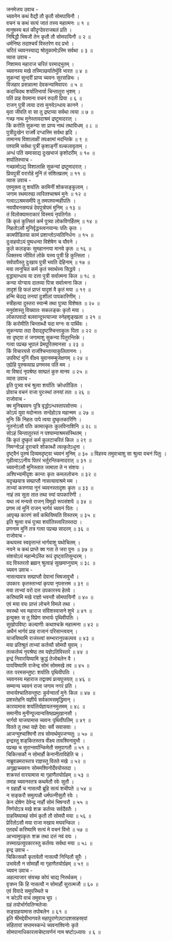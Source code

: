 जनमेजय उवाच -  
च्यवनेन कथं वैद्यौ तौ कृतौ सोमपायिनौ ।  
वचनं च कथं सत्यं जातं तस्य महात्मनः ॥ १ ॥  
मानुषस्य बलं कीदृग्देवराजबलं प्रति ।  
निषिद्धौ भिषजौ तेन कृतौ तौ सोमपायिनौ ॥ २ ॥  
धर्मनिष्ठ तदाश्चर्यं विस्तरेण वद प्रभो ।  
चरितं च्यवनस्याद्य श्रोतुकामोऽस्मि सर्वथा ॥ ३ ॥  
व्यास उवाच -  
निशामय महाराज चरितं परमाद्‌भुतम् ।  
च्यवनस्य मखे तस्मिञ्छर्यातेर्भुवि भारत ॥ ४ ॥  
सुकन्यां सुन्दरीं प्राप्य च्यवनः सुरसन्निभः ।  
विजहार प्रसन्नात्मा देवकन्यामिवापरः ॥ ५ ॥  
कदाचिदथ शर्यातिभार्या चिन्तातुरा भृशम् ।  
पतिं प्राह वेपमाना वचनं रुदती प्रिया ॥ ६ ॥  
राजन् पुत्री त्वया दत्ता मुनयेऽन्धाय कानने ।  
मृता जीवति वा सा तु द्रष्टव्या सर्वथा त्वया ॥ ७ ॥  
गच्छ नाथ मुनेस्तावदाश्रमं द्रष्टुमादरात् ।  
किं करोति सुकन्या सा प्राप्य नाथं तथाविधम् ॥ ८ ॥  
पुत्रीदुःखेन राजर्षे दग्धास्मि सर्वथा हृदि ।  
तामानय विशालाक्षीं तपःक्षामां मदन्तिके ॥ ९ ॥  
पश्यामि सर्वथा पुत्रीं कृशाङ्गीं वल्कलावृताम् ।  
अन्धं पतिं समासाद्य दुःखभाजं कृशोदरीम् ॥ १० ॥  
शर्यातिरुवाच -  
गच्छामोऽद्य विशालाक्षि सुकन्यां द्रष्टुमादरात् ।  
प्रियपुत्रीं वरारोहे मुनिं तं संशितव्रतम् ॥ ११ ॥  
व्यास उवाच -  
एवमुक्त्व तु शर्यातिः कामिनीं शोकसङ्कुलाम् ।  
जगाम रथमारुह्य त्वरितश्चाश्रमं मुनेः ॥ १२ ॥  
गत्वाऽऽश्रमसमीपे तु तमपश्यन्महीपतिः ।  
नवयौवनसम्पन्नं देवपुत्रोपमं मुनिम् ॥ १३ ॥  
तं विलोक्यामराकारं विस्मयं नृपतिर्गतः ।  
किं कृतं कुत्सितं कर्म पुत्र्या लोकविगर्हितम् ॥ १४ ॥  
निहतोऽसौ मुनिर्वृद्धस्त्वनयान्यः पतिः कृतः ।  
कामपीडितया कामं प्रशान्तोऽप्यतिनिर्धनः ॥ १५ ॥  
दुःसहयोऽयं पुष्पधन्वा विशेषेण च यौवने ।  
कुले कलङ्कः सुमहाननया मानवे कृतः ॥ १६ ॥  
धिक्तस्य जीवितं लोके यस्य पुत्री हि कुत्सिता ।  
सर्वपापैस्तु दुःखाय पुत्री भवति देहिनाम् ॥ १७ ॥  
मया त्वनुचितं कर्म कृतं स्वार्थस्य सिद्धये ।  
वृद्धायान्धाय या दत्ता पुत्री सर्वात्मना किल ॥ १८ ॥  
कन्या योग्याय दातव्या पित्रा सर्वात्मना किल ।  
तादृशं हि फलं प्राप्तं यादृशं वै कृतं मया ॥ १९ ॥  
हन्मि चेदद्य तनयां दुःशीलां पापकारिणीम् ।  
स्त्रीहत्या दुस्तरा स्यान्मे तथा पुत्र्या विशेषतः ॥ २० ॥  
मनुवंशस्तु विख्यातः सकलङ्कः कृतो मया ।  
लोकापवादो बलवान्दुस्त्याज्या स्नेहशृङ्खला ॥ २१ ॥  
किं करोमीति चिन्ताब्धौ यदा मग्नः स पार्थिवः ।  
सुकन्यया तदा दैवाद्‌दृष्टश्चिन्ताकुलः पिता ॥ २२ ॥  
सा दृष्ट्वा तं जगामाशु सुकन्या पितुरन्तिके ।  
गत्वा पप्रच्छ भूपालं प्रेमपूरितमानसा ॥ २३ ॥  
किं विचारयसे राजंश्चिन्ताव्याकुलिताननः ।  
उपविष्टं मुनिं वीक्ष्य युवानमम्बुजेक्षणम् ॥ २४ ॥  
एह्येहि पुरुषव्याघ्र प्रणमस्व पतिं मम ।  
मा विषादं नृपश्रेष्ठ साम्प्रतं कुरु मानव ॥ २५ ॥  
व्यास उवाच -  
इति पुत्र्या वचं श्रुत्वा शर्यातिः क्रोधपीडितः ।  
प्रोवाच वचनं राजा पुरःस्थां तनयां ततः ॥ २६ ॥  
राजोवाच -  
क्व मुनिश्च्यवनः पुत्रि वृद्धोऽन्धस्तापसोत्तमः ।  
कोऽयं युवा मदोन्मत्तः सन्देहोऽत्र महान्मम ॥ २७ ॥  
मुनिः किं निहतः पापे त्वया दुष्कृतकारिणि ।  
नूतनोऽसौ पतिः कामात्कृतः कुलविनाशिनि ॥ २८ ॥  
सोऽहं चिन्तातुरस्तं न पश्याम्याश्रमसंस्थितम् ।  
किं कृतं दुष्कृतं कर्म कुलटाचरितं किल ॥ २९ ॥  
निमग्नोऽहं दुराचारे शोकाब्धौ त्वत्कृतेऽधुना ।  
दृष्ट्वैनं पुरुषं दिव्यमदृष्ट्वा च्यवनं मुनिम् ॥ ३० ॥
विहस्य तमुवाचाशु सा श्रुत्वा वचनं पितुः ।  
गृहीत्वाऽऽनीय पितरं भर्तुरन्तिकमादरात् ॥ ३१ ॥  
च्यवनोऽसौ मुनिस्तात जामाता ते न संशयः ।  
अश्विभ्यामीदृशः कान्तः कृतः कमललोचनः ॥ ३२ ॥  
यदृच्छयात्र सम्प्राप्तौ नासत्यावाश्रमे मम ।  
ताभ्यां करुणया नूनं च्यवनस्तादृशः कृतः ॥ ३३ ॥  
नाहं तव सुता तात तथा स्यां पापकारिणी ।  
यथा त्वं मन्यसे राजन् विमूढो रूपसंशये ॥ ३४ ॥  
प्रणम त्वं मुनिं राजन् भार्गवं च्यवनं पितः ।  
आपृच्छ कारणं सर्वं कथियिष्यति विस्तरम् ॥ ३५ ॥  
इति श्रुत्वा वचं पुत्र्या शर्यातिस्त्वरितस्तदा ।  
प्रणनाम मुनिं तत्र गत्वा पप्रच्छ सादरम् ॥ ३६ ॥  
राजोवाच -  
कथयस्व स्ववृत्तान्तं भार्गवाशु यथोचितम् ।  
नयने च कथं प्राप्ते क्व गता ते जरा पुनः ॥ ३७ ॥  
संशयोऽयं महान्मेऽस्ति रूपं दृष्ट्वातिसुन्दरम् ।  
वद विस्तरतो ब्रह्मन् श्रुत्वाहं सुखमाप्नुयाम् ॥ ३८ ॥  
च्यवन उवाच -  
नासत्यावत्र सम्प्राप्तौ देवानां भिषजावुभौ ।  
उपकारः कृतस्ताभ्यां कृपया नृपसत्तम ॥ ३९ ॥  
मया ताभ्यां वरो दत्त उपकारस्य हेतवे ।  
करिष्यामि मखे राज्ञो भवन्तौ सोमपायिनौ ॥ ४० ॥  
एवं मया वयः प्राप्तं लोचने विमले तथा ।  
स्वस्थो भव महाराज संविशस्वासने शुभे ॥ ४१ ॥  
इत्युक्तः स तु विप्रेण सभार्यः पृथिवीपतिः ।  
सुखोपविष्टः कल्याणीः कथाश्चक्रे महात्मना ॥ ४२ ॥  
अथैनं भार्गवं प्राह राजानं परिसान्त्वयन् ।  
याजयिष्यामि राजंस्त्वां सम्भारानुपकल्पय ॥ ४३ ॥  
मया प्रतिश्रुतं ताभ्यां कर्तव्यौ सोमपौ युवाम् ।  
तत्कर्तव्यं नृपश्रेष्ठ तव यज्ञेऽतिविस्तरे ॥ ४४ ॥  
इन्द्रं निवारयिष्यामि क्रुद्धं तेजोबलेन वै ।  
पाययिष्यामि राजेन्द्र सोमं सोममखे तव ॥ ४५ ॥  
ततः परमसन्तुष्टः शर्यातिः पृथिवीपतिः ।  
च्यवनस्य महाराज तद्वाक्यं प्रत्यपूजयत् ॥ ४६ ॥  
सम्मान्य च्यवनं राजा जगाम नगरं प्रति ।  
सभार्यश्चातिसन्तुष्टः कुर्वन्वार्तां मुनेः किल ॥ ४७ ॥  
प्रशस्तेहनि यज्ञीये सर्वकामसमृद्धिमान् ।  
कारयामास शर्यातिर्यज्ञायतनमुत्तमम् ॥ ४८ ॥  
समानीय मुनीन्पूज्यान्वसिष्ठप्रमुखानसौ ।  
भार्गवो याजयामास च्यवनः पृथिवीपतिम् ॥ ४९ ॥  
वितते तु तथा यज्ञे देवाः सर्वे सवासवाः ।  
आजग्मुश्चाश्विनौ तत्र सोमार्थमुपजग्मतुः ॥ ५० ॥  
इन्द्रस्तु शङ्‌कितस्तत्र वीक्ष्य तावश्विनावुभौ ।  
पप्रच्छ च सुरान्सर्वान्किमेतौ समुपागतौ ॥ ५१ ॥  
चिकित्सकौ न सोमार्हौ केनानीताविहेति च ।  
नाब्रुवन्नमरास्तत्र राज्ञस्तु वितते मखे ॥ ५२ ॥  
अगृह्णाच्च्यवनः सोममश्विनोर्देवयोस्तदा ।  
शक्रस्तं वारयामास मा गृहाणैतयोर्ग्रहम् ॥ ५३ ॥  
तमाह च्यवनस्तत्र कथमेतौ रवेः सुतौ ।  
न ग्रहार्हौ च नासत्यौ ब्रूहि सत्यं शचीपते ॥ ५४ ॥  
न सङ्करौ समुत्पन्नौ धर्मपत्नीसुतौ रवेः ।  
केन दोषेण देवेन्द्र नार्हौ सोमं भिषग्वरौ ॥ ५५ ॥  
निर्णयोऽत्र मखे शक्र कर्तव्यः सर्वदैवतैः ।  
ग्राहयिष्यामहं सोमं कृतौ तौ सोमपौ मया ॥ ५६ ॥  
प्रेरितोऽसौ मया राजा मखाय मघवन्किल ।  
एतदर्थं करिष्यामि सत्यं मे वचनं विभो ॥ ५७ ॥  
आभ्यामुपकृतः शक्र तथा दत्तं नवं वयः ।  
तस्मात्प्रत्युपकारस्तु कर्तव्यः सर्वथा मया ॥ ५८ ॥  
इन्द्र उवाच -  
चिकित्सकौ कृतावेतौ नासत्यौ निन्दितौ सुरैः ।  
उभावेतौ न सोमार्हौ मा गृहाणैतयोर्ग्रहम् ॥ ५९ ॥  
च्यवन उवाच -  
अहल्याजार संयच्छ कोपं चाद्य निरर्थकम् ।  
वृत्रघ्न किं हि नासत्यौ न सोमार्हौ सुरात्मजौ ॥ ६० ॥  
एवं विवादे समुपस्थिते च  
     न कोऽपि वाचं तमुवाच भूप ।  
ग्रहं तयोर्भार्गवतिग्मतेजाः  
     सङ्ग्राहयामास तपोबलेन ॥ ६१ ॥  
इति श्रीमद्देवीभागवते महापुराणेऽष्टादशसाहस्र्यां  
संहितायां सप्तमस्कन्धे च्यवनाश्विनोः कृते  
सोमपानाधिकारत्वचेष्टावर्णनं नाम षष्टोऽध्यायः ॥ ६ ॥
